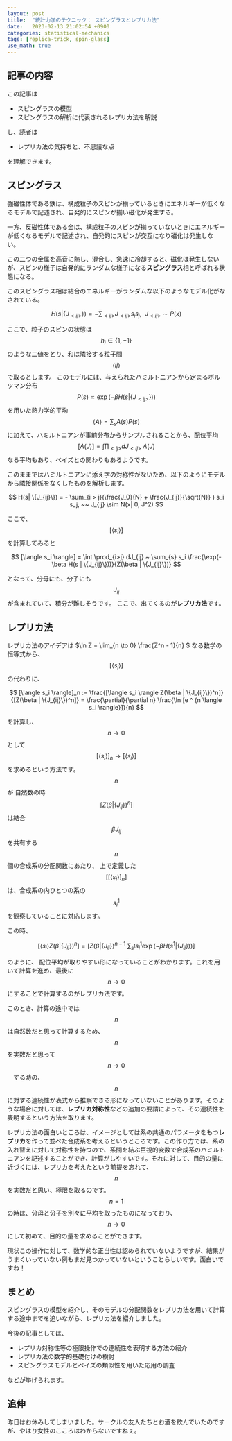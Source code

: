 ```yaml
---
layout: post
title:  "統計力学のテクニック： スピングラスとレプリカ法"
date:   2023-02-13 21:02:54 +0900
categories: statistical-mechanics
tags: [replica-trick, spin-glass]
use_math: true
---
```


## 記事の内容

この記事は

- スピングラスの模型
- スピングラスの解析に代表されるレプリカ法を解説

し、読者は

- レプリカ法の気持ちと、不思議な点  

を理解できます。

## スピングラス

強磁性体である鉄は、構成粒子のスピンが揃っているときにエネルギーが低くなるモデルで記述され、自発的にスピンが揃い磁化が発生する。

一方、反磁性体である金は、構成粒子のスピンが揃っていないときにエネルギーが低くなるモデルで記述され、自発的にスピンが交互になり磁化は発生しない。

この二つの金属を高音に熱し、混合し、急速に冷却すると、磁化は発生しないが、スピンの様子は自発的にランダムな様子になる**スピングラス**相と呼ばれる状態になる。

このスピングラス相は結合のエネルギーがランダムな以下のようなモデル化がなされている。

$$
H(s| \{J_{<ij>}\}) = - \sum_{<ij>} J_{<ij>} s_i s_j, ~~ J_{<ij>} \sim P(x)
$$

ここで、粒子のスピンの状態は　$$h_i \in \{1, -1\}$$ のような二値をとり、和は隣接する粒子間 $$\langle ij \rangle$$ で取るとします。
このモデルには、与えられたハミルトニアンから定まるボルツマン分布 $$P(s) \propto \exp(-\beta H(s| \{J_{<ij>}\}))$$ を用いた熱力学的平均 $$\langle A \rangle = \sum_{s} A(s) P(s)$$ に加えて、ハミルトニアンが事前分布からサンプルされることから、配位平均 $$[A(J)] = \int \prod_{<ij>} dJ_{<ij>} ~ A(J)$$ なる平均もあり、ベイズとの関わりもあるようです。

このままではハミルトニアンに添え字の対称性がないため、以下のようにモデルから隣接関係をなくしたものを解析します。

$$
H(s| \{J_{ij}\}) = - \sum_{i > j}(\frac{J_0}{N} + \frac{J_{ij}}{\sqrt{N}} ) s_i s_j, ~~ J_{ij} \sim N(x| 0, J^2) 
$$

ここで、 $$[\langle s_i \rangle]$$ を計算してみると　

$$
[\langle s_i \rangle] = \int \prod_{i>j} dJ_{ij} ~ \sum_{s} s_i \frac{\exp(-\beta H(s | \{J_{ij}\}))}{Z(\beta | \{J_{ij}\})} 
$$

となって、分母にも、分子にも $$J_{ij}$$ が含まれていて、積分が難しそうです。
ここで、出てくるのが**レプリカ法**です。

## レプリカ法

レプリカ法のアイデアは $\ln Z = \lim_{n \to 0} \frac{Z^n - 1}{n} $ なる数学の恒等式から、 $$[\langle s_i \rangle]$$ の代わりに、

$$
[\langle s_i \rangle]_n := \frac{[\langle s_i \rangle Z(\beta | \{J_{ij}\})^n]}{[Z(\beta | \{J_{ij}\})^n]} = \frac{\partial}{\partial n} \frac{\ln [e ^ {n \langle s_i \rangle}]}{n} 
$$

を計算し、 $$ n \to 0$$ として $$[\langle s_i \rangle]_n \to [\langle s_i \rangle]$$ 
を求めるという方法です。$$n$$ が 自然数の時 $$[Z(\beta | \{J_{ij}\})^n]$$ は結合 $$\beta J_{ij}$$ 
を共有する $$n$$ 個の合成系の分配関数にあたり、
上で定義した $$[[\langle s_i \rangle]_n]$$ は、合成系の内ひとつの系の $$s_i^1$$ を観察していることに対応します。

この時、

$$
[\langle s_i \rangle Z(\beta | \{J_{ij}\})^n] = [Z(\beta | \{J_{ij}\})^{n-1} ~ \sum_{s^1} s_i^1 \exp(-\beta H(s^1 | \{J_{ij}\}))]
$$

のように、 配位平均が取りやすい形になっていることがわかります。これを用いて計算を進め、最後に $$n \to 0$$ にすることで計算するのがレプリカ法です。

このとき、計算の途中では  $$n$$ は自然数だと思って計算するため、 $$n$$ を実数だと思って $$n \to 0$$　する時の、 $$n$$ に対する連続性が表式から推察できる形になっていないことがあります。そのような場合に対しては、**レプリカ対称性**などの追加の要請によって、その連続性を表明するという方法を取ります。

レプリカ法の面白いところは、イメージとしては系の共通のパラメータをもつ**レプリカ**を作って並べた合成系を考えるというところです。この作り方では、系の入れ替えに対して対称性を持つので、系間を結ぶ巨視的変数で合成系のハミルトニアンを記述することができ、計算がしやすいです。それに対して、目的の量に近づくには、レプリカを考えたという前提を忘れて、 $$n$$ を実数だと思い、極限を取るのです。 $$n=1$$ の時は、分母と分子を別々に平均を取ったものになっており、 $$n \to 0$$ にして初めて、目的の量を求めることができます。

現状この操作に対して、数学的な正当性は認められていないようですが、結果がうまくいっていない例もまだ見つかっていないということらしいです。面白いですね！

## まとめ

スピングラスの模型を紹介し、そのモデルの分配関数をレプリカ法を用いて計算する途中までを追いながら、レプリカ法を紹介しました。

今後の記事としては、

- レプリカ対称性等の極限操作での連続性を表明する方法の紹介
- レプリカ法の数学的基礎付けの検討
- スピングラスモデルとベイズの類似性を用いた応用の調査

などが挙げられます。


## 追伸

昨日はお休みしてしまいました。サークルの友人たちとお酒を飲んでいたのですが、やはり女性のこころはわからないですねぇ。

